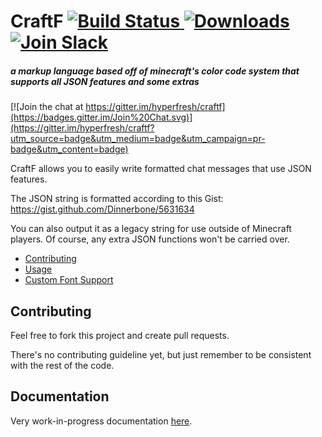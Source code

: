 CraftF [ ![Build Status][build-badge] ][build] [ ![Downloads][dl-badge] ][dl] [ ![Join Slack][slack-badge] ][slack]
======
##### a markup language based off of minecraft's color code system that supports all JSON features and some extras

[![Join the chat at https://gitter.im/hyperfresh/craftf](https://badges.gitter.im/Join%20Chat.svg)](https://gitter.im/hyperfresh/craftf?utm_source=badge&utm_medium=badge&utm_campaign=pr-badge&utm_content=badge)

CraftF allows you to easily write formatted chat messages that use JSON features.

The JSON string is formatted according to this Gist: <https://gist.github.com/Dinnerbone/5631634>

You can also output it as a legacy string for use outside of Minecraft players.
Of course, any extra JSON functions won't be carried over.

 - [Contributing](#contributing)
 - [Usage](#usage)
 - [Custom Font Support](#custom-font-support)

Contributing
---

Feel free to fork this project and create pull requests.

There's no contributing guideline yet, but just remember to be consistent with the rest of the code.

Documentation
---

Very work-in-progress documentation [here](docs/spec.md).

[build-badge]: https://img.shields.io/travis/hyperfresh/craftf.svg

[build]: https://travis-ci.org/hyperfresh/craftf

[dl-badge]: https://img.shields.io/github/downloads/hyperfresh/craftf/latest/total.svg

[dl]: https://github.com/hyperfresh/craftf/releases/latest

[slack-badge]: https://hyperfresh-slackin.herokuapp.com/badge.svg

[slack]: https://hyperfresh-slackin.herokuapp.com/
